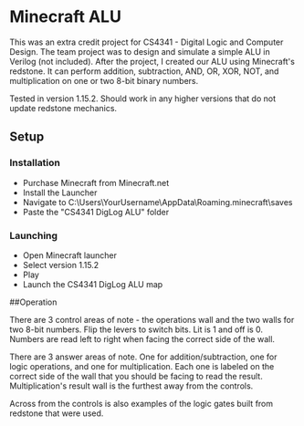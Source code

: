 # Minecraft ALU
This was an extra credit project for CS4341 - Digital Logic and Computer Design. The team project was to design and simulate a simple ALU in Verilog (not included). After the project, I created our ALU using Minecraft's redstone. It can perform addition, subtraction, AND, OR, XOR, NOT, and multiplication on one or two 8-bit binary numbers.  

Tested in version 1.15.2. Should work in any higher versions that do not update redstone mechanics.


## Setup

### Installation
- Purchase Minecraft from Minecraft.net
- Install the Launcher
- Navigate to C:\Users\YourUsername\AppData\Roaming\.minecraft\saves
- Paste the "CS4341 DigLog ALU" folder

### Launching
- Open Minecraft launcher
- Select version 1.15.2
- Play
- Launch the CS4341 DigLog ALU map

##Operation

There are 3 control areas of note - the operations wall and the two walls for two 8-bit numbers. Flip the levers to switch bits. Lit is 1 and off is 0. Numbers are read left to right when facing the correct side of the wall.  

There are 3 answer areas of note. One for addition/subtraction, one for logic operations, and one for multiplication. Each one is labeled on the correct side of the wall that you should be facing to read the result. Multiplication's result wall is the furthest away from the controls.  

Across from the controls is also examples of the logic gates built from redstone that were used.